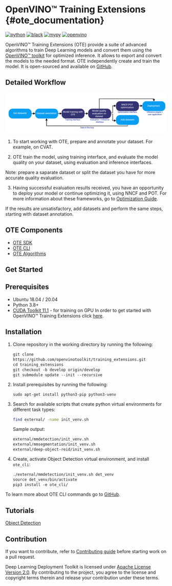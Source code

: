 # OpenVINO™ Training Extensions {#ote_documentation}
[![python](https://img.shields.io/badge/python-3.8%2B-green)]()
[![black](https://img.shields.io/badge/code%20style-black-000000.svg)]()
[![mypy](https://img.shields.io/badge/%20type_checker-mypy-%231674b1?style=flat)]()
[![openvino](https://img.shields.io/badge/openvino-2021.4-purple)]()

OpenVINO™ Training Extensions (OTE) provide a suite of advanced algorithms to train
Deep Learning models and convert them using the [OpenVINO™
toolkit](https://software.intel.com/en-us/openvino-toolkit) for optimized
inference. It allows to export and convert the models to the needed format. OTE independently create and train the model. It is open-sourced and available on [GitHub](https://github.com/openvinotoolkit/training_extensions).

## Detailed Workflow
![](training_extensions_framework.png)

1. To start working with OTE, prepare and annotate your dataset. For example, on CVAT.

2. OTE train the model, using training interface, and evaluate the model quality on your dataset, using evaluation and inference interfaces.

Note: prepare a saparate dataset or split the dataset you have for more accurate quality evaluation.

3. Having successful evaluation results received, you have an opportunity to deploy your model or continue optimizing it, using NNCF and POT. For more information about these frameworks, go to [Optimization Guide](https://docs.openvino.ai/nightly/openvino_docs_model_optimization_guide.html).

If the results are unsatisfactory, add datasets and perform the same steps, starting with dataset annotation.

## OTE Components
* [OTE SDK](https://github.com/openvinotoolkit/training_extensions/tree/master/ote_sdk)
* [OTE CLI](https://github.com/openvinotoolkit/training_extensions/tree/master/ote_cli)
* [OTE Algorithms](https://github.com/openvinotoolkit/training_extensions/tree/master/external)

## Get Started
## Prerequisites
* Ubuntu 18.04 / 20.04
* Python 3.8+
* [CUDA Toolkit 11.1](https://developer.nvidia.com/cuda-11.1.1-download-archive) - for training on GPU
In order to get started with OpenVINO™ Training Extensions click [here](QUICK_START_GUIDE.md).

## Installation

1. Clone repository in the working directory by running the following:
    ```
    git clone https://github.com/openvinotoolkit/training_extensions.git
    cd training_extensions
    git checkout -b develop origin/develop
    git submodule update --init --recursive
    ```

2. Install prerequisites by running the following:
    ```
    sudo apt-get install python3-pip python3-venv
    ```

3. Search for available scripts that create python virtual environments for different task types:
   ```bash
   find external/ -name init_venv.sh
   ```

   Sample output:
   ```
   external/mmdetection/init_venv.sh
   external/mmsegmentation/init_venv.sh
   external/deep-object-reid/init_venv.sh
   ```

4. Create, activate Object Detection virtual environment, and install `ote_cli`:
   ```
   ./external/mmdetection/init_venv.sh det_venv
   source det_venv/bin/activate
   pip3 install -e ote_cli/
   ```
To learn more about OTE CLI commands go to [GitHub](https://github.com/openvinotoolkit/training_extensions/blob/master/QUICK_START_GUIDE.md).

## Tutorials
[Object Detection](https://github.com/openvinotoolkit/training_extensions/blob/master/ote_cli/notebooks/train.ipynb)

## Contribution
If you want to contribute, refer to [Contributing guide](https://github.com/openvinotoolkit/training_extensions/blob/master/CONTRIBUTING.md) before starting work on a pull request.

Deep Learning Deployment Toolkit is licensed under [Apache License Version 2.0](https://github.com/openvinotoolkit/training_extensions/blob/master/LICENSE).
By contributing to the project, you agree to the license and copyright terms therein
and release your contribution under these terms.
